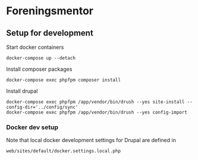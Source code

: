 # Foreningsmentor

## Setup for development

Start docker containers
```
docker-compose up --detach
```

Install composer packages
```
docker-compose exec phpfpm composer install
```

Install drupal
```
docker-compose exec phpfpm /app/vendor/bin/drush --yes site-install --config-dir='../config/sync'
docker-compose exec phpfpm /app/vendor/bin/drush --yes config-import
```

### Docker dev setup
Note that local docker development settings for Drupal are defined in
```
web/sites/default/docker.settings.local.php
```
